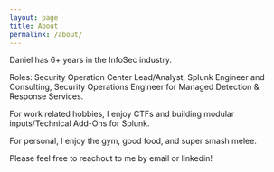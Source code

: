 ```yaml
---
layout: page
title: About
permalink: /about/
---
```


Daniel has 6+ years in the InfoSec industry. 

Roles: Security Operation Center Lead/Analyst, Splunk Engineer and Consulting, Security Operations Engineer for Managed Detection & Response Services. 

For work related hobbies, I enjoy CTFs and building modular inputs/Technical Add-Ons for Splunk.

For personal, I enjoy the gym, good food, and super smash melee.

Please feel free to reachout to me by email or linkedin!
